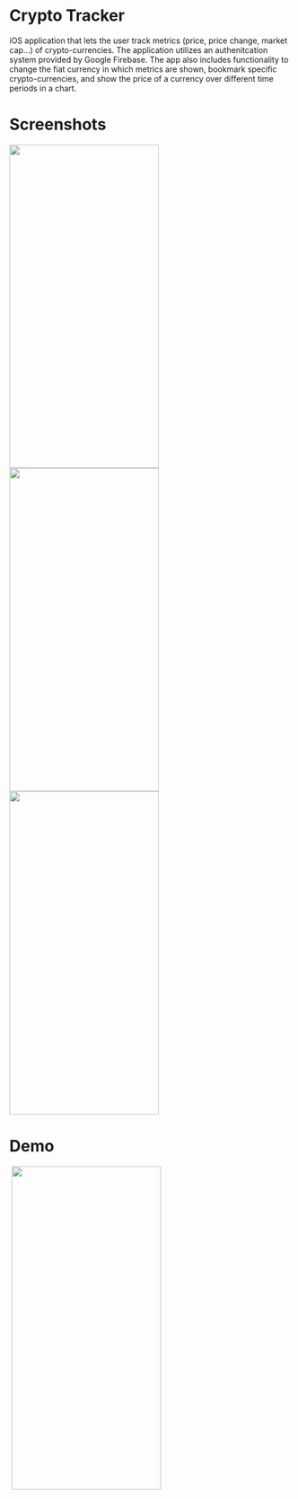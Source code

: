 # Crypto Tracker

iOS application that lets the user track metrics (price, price change, market cap...) of crypto-currencies. The application utilizes an authenitcation 
system provided by Google Firebase. The app also includes functionality to change the fiat currency in which metrics are shown, bookmark specific 
crypto-currencies, and show the price of a currency over different time periods in a chart. 

# Screenshots 

<img src="https://user-images.githubusercontent.com/90746623/209684459-b4bbfef4-d573-4ae2-8431-477d5201b505.PNG" width="266" height="576"/><img src="https://user-images.githubusercontent.com/90746623/209684479-3abe8a03-b455-4c63-9ea2-27ae8d2ff05d.PNG" width="266" height="576"/><img src="https://user-images.githubusercontent.com/90746623/209684481-2f21ca9d-912c-4c6c-9ad5-f120dc6596e2.PNG" width="266" height="576"/>

# Demo 

 <img/> <img src="https://user-images.githubusercontent.com/90746623/210064773-7d74b39b-8c98-4cb1-b241-28dd74bbe32c.gif" width="266" height="576"/>
